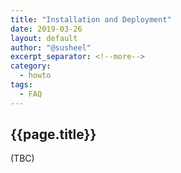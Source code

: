 ```yaml
---
title: "Installation and Deployment" 
date: 2019-03-26
layout: default
author: "@susheel"
excerpt_separator: <!--more-->
category:
  - howto
tags:
  - FAQ
---
```


## {{page.title}}

(TBC)
